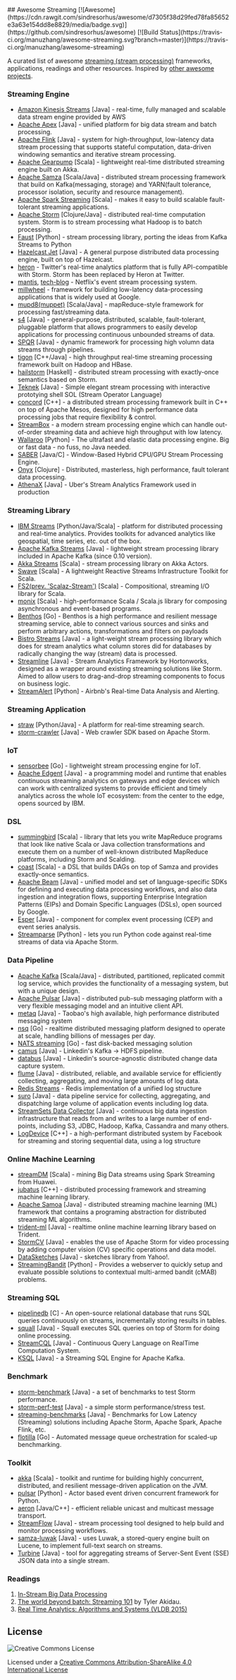 <div class="github-widget" data-repo="manuzhang/awesome-streaming"></div>
## Awesome Streaming  [![Awesome](https://cdn.rawgit.com/sindresorhus/awesome/d7305f38d29fed78fa85652e3a63e154dd8e8829/media/badge.svg)](https://github.com/sindresorhus/awesome) [![Build Status](https://travis-ci.org/manuzhang/awesome-streaming.svg?branch=master)](https://travis-ci.org/manuzhang/awesome-streaming)

A curated list of awesome [streaming (stream processing)](http://radar.oreilly.com/2015/08/the-world-beyond-batch-streaming-101.html) frameworks, applications, readings and other resources. Inspired by [other awesome projects](https://github.com/sindresorhus/awesome). 



### Streaming Engine

* [Amazon Kinesis Streams](https://aws.amazon.com/kinesis/) [Java] - real-time, fully managed and scalable data stream engine provided by AWS 
* [Apache Apex](https://github.com/apache/apex-core) [Java] - unified platform for big data stream and batch processing.
* [Apache Flink](https://github.com/apache/flink) [Java] - system for high-throughput, low-latency data stream processing that supports stateful computation, data-driven windowing semantics and iterative stream processing.
* [Apache Gearpump](https://github.com/apache/incubator-gearpump) [Scala] - lightweight real-time distributed streaming engine built on Akka.
* [Apache Samza](https://github.com/apache/samza) [Scala/Java] - distributed stream processing framework that build on Kafka(messaging, storage) and YARN(fault tolerance, processor isolation, security and resource management).
* [Apache Spark Streaming](https://github.com/apache/spark) [Scala] - makes it easy to build scalable fault-tolerant streaming applications.
* [Apache Storm](https://github.com/apache/storm) [Clojure/Java] - distributed real-time computation system. Storm is to stream processing what Hadoop is to batch processing. 
* [Faust](https://github.com/robinhood/faust) [Python] - stream processing library, porting the ideas from Kafka Streams to Python
* [Hazelcast Jet](https://github.com/hazelcast/hazelcast-jet) [Java] - A general purpose distributed data processing engine, built on top of Hazelcast.
* [heron](https://github.com/apache/incubator-heron) - Twitter's real-time analytics platform that is fully API-compatible with Storm. Storm has been replaced by Heron at Twitter.
* [mantis](http://www.slideshare.net/g9yuayon/qcon-talk-on-netflix-mantis-a-stream-processing-system), [tech-blog](https://medium.com/netflix-techblog/stream-processing-with-mantis-78af913f51a6) - Netflix's event stream processing system.
* [millwheel](http://research.google.com/pubs/pub41378.html) - framework for building low-latency data-processing applications that is widely used at Google.
* [mupd8(muppet)](https://github.com/walmartlabs/mupd8) [Scala/Java] - mapReduce-style framework for processing fast/streaming data.
* [s4](https://github.com/apache/incubator-s4) [Java] - general-purpose, distributed, scalable, fault-tolerant, pluggable platform that allows programmers to easily develop applications for processing continuous unbounded streams of data.
* [SPQR](https://github.com/ottogroup/SPQR) [Java] - dynamic framework for processing high volumn data streams through pipelines.
* [tigon](https://github.com/caskdata/tigon) [C++/Java] - high throughput real-time streaming processing framework built on Hadoop and HBase.
* [hailstorm](https://github.com/hailstorm-hs/hailstorm) [Haskell] - distributed stream processing with exactly-once semantics based on Storm.
* [Teknek](https://github.com/edwardcapriolo/teknek-core) [Java] - Simple elegant stream processing with interactive prototying shell SOL (Stream Operator Language)
* [concord](https://www.slideshare.net/concord-io/may-2016-data-by-the-bay-concord-simple-flexible-stream-processing-on-apache-mesos) [C++] - a distributed stream processing framework built in C++ on top of Apache Mesos, designed for high performance data processing jobs that require flexibility & control.
* [StreamBox](https://engineering.purdue.edu/~xzl/xsel/p/streambox/) - a modern stream processing engine which can handle out-of-order streaming data and achieve high throughput with low latency.
* [Wallaroo](https://github.com/WallarooLabs/wallaroo) [Python] - The ultrafast and elastic data processing engine. Big or fast data - no fuss, no Java needed.
* [SABER](https://github.com/lsds/Saber) [Java/C] - Window-Based Hybrid CPU/GPU Stream Processing Engine.
* [Onyx](https://github.com/onyx-platform/onyx) [Clojure] - Distributed, masterless, high performance, fault tolerant data processing.
* [AthenaX](https://github.com/uber/AthenaX) [Java] - Uber's Stream Analytics Framework used in production

### Streaming Library
* [IBM Streams](https://www.ibm.com/analytics/us/en/technology/stream-computing/) [Python/Java/Scala] - platform for distributed processing and real-time analytics. Provides toolkits for advanced analytics like geospatial, time series, etc. out of the box.
* [Apache Kafka Streams](https://github.com/apache/kafka) [Java] - lightweight stream processing library included in Apache Kafka (since 0.10 version).
* [Akka Streams](https://github.com/akka/akka) [Scala] - stream processing library on Akka Actors. 
* [Swave](https://github.com/sirthias/swave) [Scala] - A lightweight Reactive Streams Infrastructure Toolkit for Scala.
* [FS2(prev. 'Scalaz-Stream')](https://github.com/functional-streams-for-scala/fs2) [Scala] - Compositional, streaming I/O library for Scala.
* [monix](https://github.com/monix/monix) [Scala] - high-performance Scala / Scala.js library for composing asynchronous and event-based programs.
* [Benthos](https://github.com/Jeffail/benthos) [Go] - Benthos is a high performance and resilient message streaming service, able to connect various sources and sinks and perform arbitrary actions, transformations and filters on payloads
* [Bistro Streams](https://github.com/asavinov/bistro) [Java] - a light-weight stream processing library which does for stream analytics what column stores did for databases by radically changing the way (stream) data is processed.
* [Streamline](https://github.com/hortonworks/streamline) [Java] - Stream Analytics Framework by Hortonworks, designed as a wrapper around existing streaming solutions like Storm. Aimed to allow users to drag-and-drop streaming components to focus on business logic.
* [StreamAlert](https://github.com/airbnb/streamalert) [Python] - Airbnb's Real-time Data Analysis and Alerting.

### Streaming Application

* [straw](https://github.com/rwalk/straw) [Python/Java] - A platform for real-time streaming search.
* [storm-crawler](https://github.com/DigitalPebble/storm-crawler) [Java] - Web crawler SDK based on Apache Storm.

### IoT

* [sensorbee](https://github.com/sensorbee/sensorbee) [Go] - lightweight stream processing engine for IoT.
* [Apache Edgent](https://github.com/apache/incubator-edgent) [Java] - a programming model and runtime that enables continuous streaming analytics on gateways and edge devices which can work with centralized systems to provide efficient and timely analytics across the whole IoT ecosystem: from the center to the edge, opens sourced by IBM.

### DSL
* [summingbird](https://github.com/twitter/summingbird) [Scala] - library that lets you write MapReduce programs that look like native Scala or Java collection transformations and execute them on a number of well-known distributed MapReduce platforms, including Storm and Scalding.
* [coast](https://github.com/bkirwi/coast) [Scala] - a DSL that builds DAGs on top of Samza and provides exactly-once semantics.
* [Apache Beam](https://github.com/apache/beam) [Java] - unified model and set of language-specific SDKs for defining and executing data processing workflows, and also data ingestion and integration flows, supporting Enterprise Integration Patterns (EIPs) and Domain Specific Languages (DSLs), open sourced by Google.
* [Esper](https://github.com/espertechinc/esper) [Java] - component for complex event processing (CEP) and event series analysis.
* [Streamparse](https://github.com/Parsely/streamparse) [Python] - lets you run Python code against real-time streams of data via Apache Storm.

### Data Pipeline

* [Apache Kafka](https://github.com/apache/kafka) [Scala/Java] - distributed, partitioned, replicated commit log service, which provides the functionality of a messaging system, but with a unique design.
* [Apache Pulsar](https://github.com/apache/incubator-pulsar) [Java] - distributed pub-sub messaging platform with a very flexible messaging model and an intuitive client API.
* [metaq](https://github.com/killme2008/Metamorphosis) [Java] - Taobao's high available, high performance distributed messaging system
* [nsq](https://github.com/nsqio/nsq) [Go] - realtime distributed messaging platform designed to operate at scale, handling billions of messages per day.
* [NATS streaming](https://github.com/nats-io/nats-streaming-server) [Go] - fast disk-backed messaging solution
* [camus](https://github.com/linkedin/camus) [Java] - Linkedin's Kafka -> HDFS pipeline.
* [databus](https://github.com/linkedin/databus) [Java] - Linkedin's source-agnostic distributed change data capture system.
* [flume](https://github.com/apache/flume) [Java] - distributed, reliable, and available service for efficiently collecting, aggregating, and moving large amounts of log data.
* [Redis Streams](http://antirez.com/news/114) - Redis implementation of a unified log structure
* [suro](https://github.com/Netflix/suro) [Java] - data pipeline service for collecting, aggregating, and dispatching large volume of application events including log data.
* [StreamSets Data Collector](https://github.com/streamsets/datacollector) [Java] - continuous big data ingestion infrastructure that reads from and writes to a large number of end-points, including S3, JDBC, Hadoop, Kafka, Cassandra and many others.
* [LogDevice](https://logdevice.io/) [C++] - a high-performant distributed system by Facebook for streaming and storing sequential data, using a log structure

### Online Machine Learning 

* [streamDM](https://github.com/huawei-noah/streamDM) [Scala] - mining Big Data streams using Spark Streaming from Huawei.
* [jubatus](http://jubat.us/en/) [C++] - distributed processing framework and streaming machine learning library.
* [Apache Samoa](https://github.com/apache/incubator-samoa) [Java] - distributed streaming machine learning (ML) framework that contains a programing abstraction for distributed streaming ML algorithms.
* [trident-ml](https://github.com/pmerienne/trident-ml) [Java] - realtime online machine learning library based on Trident.
* [StormCV](https://github.com/sensorstorm/StormCV) [Java] - enables the use of Apache Storm for video processing by adding computer vision (CV) specific operations and data model.
* [DataSketches](https://github.com/DataSketches/sketches-core) [Java] - sketches library from Yahoo!.
* [StreamingBandit](https://github.com/Nth-iteration-labs/streamingbandit) [Python] - Provides a webserver to quickly setup and evaluate possible solutions to contextual multi-armed bandit (cMAB) problems.

### Streaming SQL

* [pipelinedb](https://github.com/pipelinedb/pipelinedb) [C] - An open-source relational database that runs SQL queries continuously on streams, incrementally storing results in tables.
* [squall](https://github.com/epfldata/squall) [Java] - Squall executes SQL queries on top of Storm for doing online processing.
* [StreamCQL](https://github.com/HuaweiBigData/StreamCQL) [Java] - Continuous Query Language on RealTime Computation System.
* [KSQL](https://github.com/confluentinc/ksql) [Java] - a Streaming SQL Engine for Apache Kafka.


### Benchmark

* [storm-benchmark](https://github.com/intel-hadoop/storm-benchmark) [Java] - a set of benchmarks to test Storm performance.
* [storm-perf-test](https://github.com/yahoo/storm-perf-test) [Java] - a simple storm performance/stress test.
* [streaming-benchmarks](https://github.com/yahoo/streaming-benchmarks) [Java] - Benchmarks for Low Latency (Streaming) solutions including Apache Storm, Apache Spark, Apache Flink, etc.
* [flotilla](https://github.com/tylertreat/Flotilla) [Go] - Automated message queue orchestration for scaled-up benchmarking.




### Toolkit

* [akka](https://github.com/akka/akka) [Scala] - toolkit and runtime for building highly concurrent, distributed, and resilient message-driven application on the JVM.
* [pulsar](https://github.com/quantmind/pulsar/) [Python] - Actor based event driven concurrent framework for Python.
* [aeron](https://github.com/real-logic/Aeron) [Java/C++] - efficient reliable unicast and multicast message transport.
* [StreamFlow](https://github.com/lmco/streamflow) [Java] - stream processing tool designed to help build and monitor processing workflows.
* [samza-luwak](https://github.com/romseygeek/samza-luwak) [Java] - uses Luwak, a stored-query engine built on Lucene, to implement full-text search on streams.
* [Turbine](https://github.com/Netflix/Turbine) [Java] - tool for aggregating streams of Server-Sent Event (SSE) JSON data into a single stream.

### Readings

1. [In-Stream Big Data Processing](https://highlyscalable.wordpress.com/2013/08/20/in-stream-big-data-processing/)
2. [The world beyond batch: Streaming 101](http://radar.oreilly.com/2015/08/the-world-beyond-batch-streaming-101.html) by Tyler Akidau. 
3. [Real Time Analytics: Algorithms and Systems (VLDB 2015)](http://www.vldb.org/pvldb/vol8/p2040-Kejariwal.pdf)


## License 

![Creative Commons License](https://i.creativecommons.org/l/by-sa/4.0/80x15.png) 

Licensed under a [Creative Commons Attribution-ShareAlike 4.0 International License](http://creativecommons.org/licenses/by-sa/4.0/)